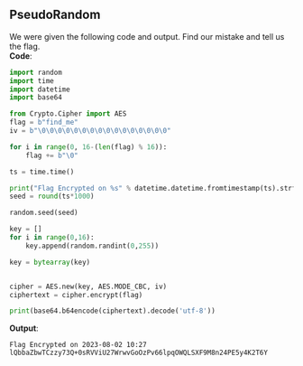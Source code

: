 PseudoRandom
---
We were given the following code and output. Find our mistake and tell us the flag. <br/>
**Code**:
```python
import random
import time
import datetime  
import base64

from Crypto.Cipher import AES
flag = b"find_me"
iv = b"\0\0\0\0\0\0\0\0\0\0\0\0\0\0\0\0"

for i in range(0, 16-(len(flag) % 16)):
    flag += b"\0"

ts = time.time()

print("Flag Encrypted on %s" % datetime.datetime.fromtimestamp(ts).strftime('%Y-%m-%d %H:%M'))
seed = round(ts*1000)

random.seed(seed)

key = []
for i in range(0,16):
    key.append(random.randint(0,255))

key = bytearray(key)


cipher = AES.new(key, AES.MODE_CBC, iv) 
ciphertext = cipher.encrypt(flag)

print(base64.b64encode(ciphertext).decode('utf-8'))
```

**Output**:
```
Flag Encrypted on 2023-08-02 10:27
lQbbaZbwTCzzy73Q+0sRVViU27WrwvGoOzPv66lpqOWQLSXF9M8n24PE5y4K2T6Y
```
